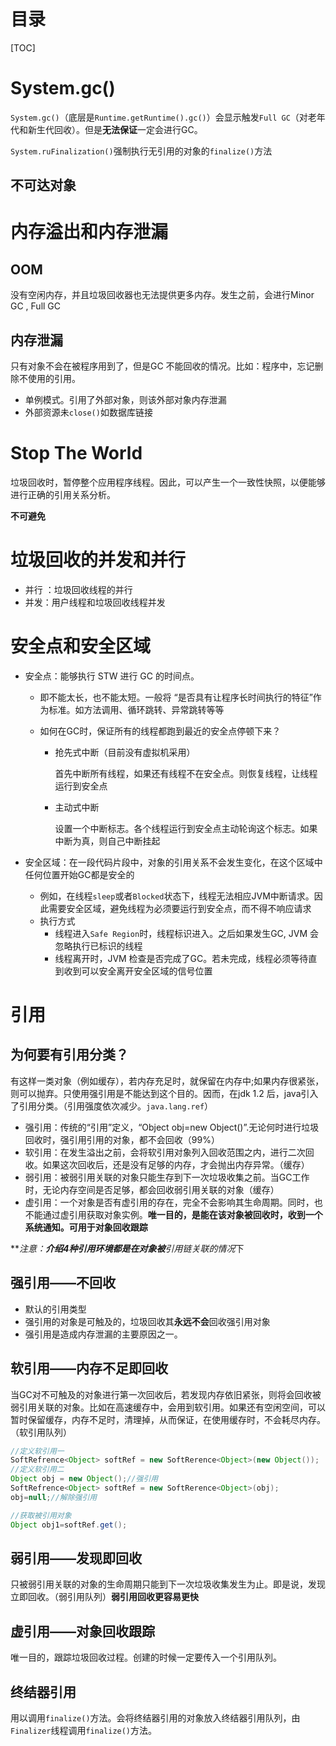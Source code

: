 # 目录

[TOC]

# System.gc()

`System.gc()`（底层是`Runtime.getRuntime().gc()`）会显示触发`Full GC`（对老年代和新生代回收）。但是**无法保证**一定会进行GC。

`System.ruFinalization()`强制执行无引用的对象的`finalize()`方法

## 不可达对象

# 内存溢出和内存泄漏

## OOM

没有空闲内存，并且垃圾回收器也无法提供更多内存。发生之前，会进行Minor GC , Full GC

## 内存泄漏

 只有对象不会在被程序用到了，但是GC 不能回收的情况。比如：程序中，忘记删除不使用的引用。

- 单例模式。引用了外部对象，则该外部对象内存泄漏
- 外部资源未`close()`如数据库链接

# Stop The World

垃圾回收时，暂停整个应用程序线程。因此，可以产生一个一致性快照，以便能够进行正确的引用关系分析。

**不可避免**

# 垃圾回收的并发和并行

- 并行 ：垃圾回收线程的并行
- 并发：用户线程和垃圾回收线程并发

# 安全点和安全区域

- 安全点：能够执行 STW 进行 GC 的时间点。

  - 即不能太长，也不能太短。一般将 “是否具有让程序长时间执行的特征”作为标准。如方法调用、循环跳转、异常跳转等等

  - 如何在GC时，保证所有的线程都跑到最近的安全点停顿下来？

    - 抢先式中断（目前没有虚拟机采用）

      首先中断所有线程，如果还有线程不在安全点。则恢复线程，让线程运行到安全点

    - 主动式中断

      设置一个中断标志。各个线程运行到安全点主动轮询这个标志。如果中断为真，则自己中断挂起

- 安全区域：在一段代码片段中，对象的引用关系不会发生变化，在这个区域中任何位置开始GC都是安全的

  - 例如，在线程`sleep`或者`Blocked`状态下，线程无法相应JVM中断请求。因此需要安全区域，避免线程为必须要运行到安全点，而不得不响应请求
  - 执行方式
    - 线程进入`Safe Region`时，线程标识进入。之后如果发生GC, JVM 会忽略执行已标识的线程
    - 线程离开时，JVM 检查是否完成了GC。若未完成，线程必须等待直到收到可以安全离开安全区域的信号位置



# 引用

## 为何要有引用分类？

有这样一类对象（例如缓存），若内存充足时，就保留在内存中;如果内存很紧张，则可以抛弃。只使用强引用是不能达到这个目的。因而，在jdk 1.2 后，java引入了引用分类。（引用强度依次减少。`java.lang.ref`）



- 强引用：传统的“引用”定义，“Object obj=new Object()”.无论何时进行垃圾回收时，强引用引用的对象，都不会回收（99%）
- 软引用：在发生溢出之前，会将软引用对象列入回收范围之内，进行二次回收。如果这次回收后，还是没有足够的内存，才会抛出内存异常。（缓存）
- 弱引用：被弱引用关联的对象只能生存到下一次垃圾收集之前。当GC工作时，无论内存空间是否足够，都会回收弱引用关联的对象（缓存）
- 虚引用：一个对象是否有虚引用的存在，完全不会影响其生命周期。同时，也不能通过虚引用获取对象实例。**唯一目的，是能在该对象被回收时，收到一个系统通知。可用于对象回收跟踪**

***注意：***介绍4种引用环境都是在对象被**引用链关联的情况**下

## 强引用——不回收

- 默认的引用类型
- 强引用的对象是可触及的，垃圾回收其**永远不会**回收强引用对象
- 强引用是造成内存泄漏的主要原因之一。

## 软引用——内存不足即回收

​	当GC对不可触及的对象进行第一次回收后，若发现内存依旧紧张，则将会回收被弱引用关联的对象。比如在高速缓存中，会用到软引用。如果还有空闲空间，可以暂时保留缓存，内存不足时，清理掉，从而保证，在使用缓存时，不会耗尽内存。（软引用队列）

```java
//定义软引用一
SoftRefrence<Object> softRef = new SoftRerence<Object>(new Object());
//定义软引用二
Object obj = new Object();//强引用
SoftRefrence<Object> softRef = new SoftRerence<Object>(obj);
obj=null;//解除强引用

//获取被引用对象
Object obj1=softRef.get();

```

## 弱引用——发现即回收

只被弱引用关联的对象的生命周期只能到下一次垃圾收集发生为止。即是说，发现立即回收。（弱引用队列）**弱引用回收更容易更快**

## 虚引用——对象回收跟踪

唯一目的，跟踪垃圾回收过程。创建的时候一定要传入一个引用队列。

## 终结器引用

用以调用`finalize()`方法。会将终结器引用的对象放入终结器引用队列，由`Finalizer`线程调用`finalize()`方法。





